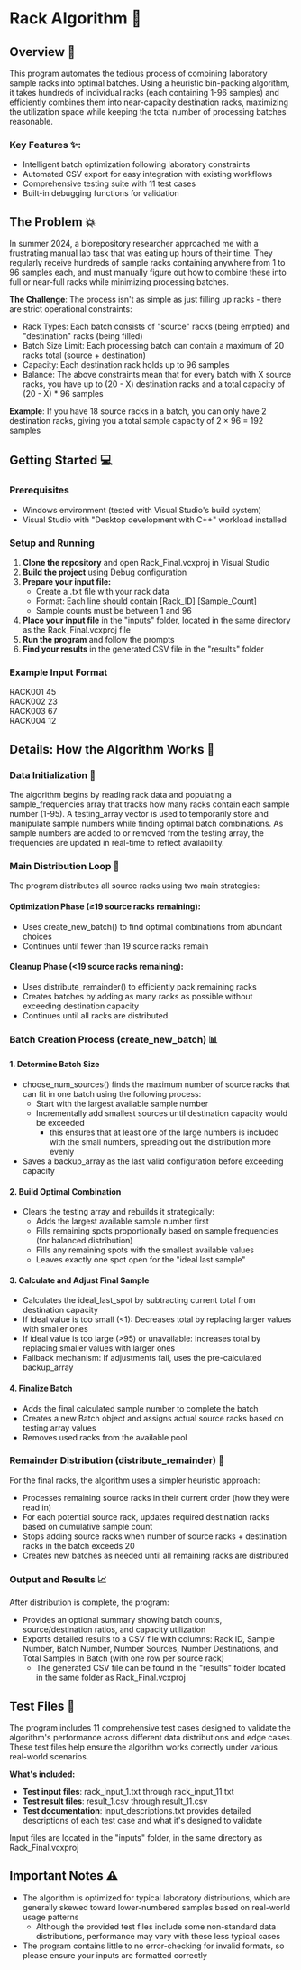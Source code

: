 # Rack Algorithm 💉

## Overview 📜

This program automates the tedious process of combining laboratory sample racks into optimal batches. Using a heuristic bin-packing algorithm, it takes hundreds of individual racks (each containing 1-96 samples) and efficiently combines them into near-capacity destination racks, maximizing the utilization space while keeping the total number of processing batches reasonable.

### Key Features ✨:
- Intelligent batch optimization following laboratory constraints
- Automated CSV export for easy integration with existing workflows
- Comprehensive testing suite with 11 test cases
- Built-in debugging functions for validation

## The Problem 💥
In summer 2024, a biorepository researcher approached me with a frustrating manual lab task that was eating up hours of their time. They regularly receive hundreds of sample racks containing anywhere from 1 to 96 samples each, and must manually figure out how to combine these into full or near-full racks while minimizing processing batches.

**The Challenge**: The process isn't as simple as just filling up racks - there are strict operational constraints:
- Rack Types: Each batch consists of "source" racks (being emptied) and "destination" racks (being filled)
- Batch Size Limit: Each processing batch can contain a maximum of 20 racks total (source + destination)
- Capacity: Each destination rack holds up to 96 samples
- Balance:  The above constraints mean that for every batch with X source racks, you have up to (20 - X) destination racks and a total capacity of (20 - X) * 96 samples

**Example**: If you have 18 source racks in a batch, you can only have 2 destination racks, giving you a total sample capacity of 2 × 96 = 192 samples

## Getting Started 💻 
### Prerequisites
- Windows environment (tested with Visual Studio's build system)
- Visual Studio with "Desktop development with C++" workload installed
  
### Setup and Running
1. **Clone the repository** and open Rack_Final.vcxproj in Visual Studio
2. **Build the project** using Debug configuration
3. **Prepare your input file:**
    - Create a .txt file with your rack data
    - Format: Each line should contain [Rack_ID] [Sample_Count]
    - Sample counts must be between 1 and 96
4. **Place your input file** in the "inputs" folder, located in the same directory as the Rack_Final.vcxproj file
5. **Run the program** and follow the prompts
6. **Find your results** in the generated CSV file in the "results" folder

### Example Input Format
RACK001 45</br>
RACK002 23</br>
RACK003 67</br>
RACK004 12</br>

## Details: How the Algorithm Works 🔬

### Data Initialization 📝
The algorithm begins by reading rack data and populating a sample_frequencies array that tracks how many racks contain each sample number (1-95). A testing_array vector is used to temporarily store and manipulate sample numbers while finding optimal batch combinations. As sample numbers are added to or removed from the testing array, the frequencies are updated in real-time to reflect availability.

### Main Distribution Loop 💫
The program distributes all source racks using two main strategies:

#### Optimization Phase (≥19 source racks remaining):
- Uses create_new_batch() to find optimal combinations from abundant choices
- Continues until fewer than 19 source racks remain

#### Cleanup Phase (<19 source racks remaining):
- Uses distribute_remainder() to efficiently pack remaining racks
- Creates batches by adding as many racks as possible without exceeding destination capacity
- Continues until all racks are distributed

### Batch Creation Process (create_new_batch) 📊
#### 1. Determine Batch Size
- choose_num_sources() finds the maximum number of source racks that can fit in one batch using the following process:
  - Start with the largest available sample number
  - Incrementally add smallest sources until destination capacity would be exceeded
    - this ensures that at least one of the large numbers is included with the small numbers, spreading out the distribution more evenly
- Saves a backup_array as the last valid configuration before exceeding capacity

#### 2. Build Optimal Combination
- Clears the testing array and rebuilds it strategically:
    - Adds the largest available sample number first
    - Fills remaining spots proportionally based on sample frequencies (for balanced distribution)
    - Fills any remaining spots with the smallest available values
    - Leaves exactly one spot open for the "ideal last sample"

#### 3. Calculate and Adjust Final Sample 
- Calculates the ideal_last_spot by subtracting current total from destination capacity
- If ideal value is too small (<1): Decreases total by replacing larger values with smaller ones
- If ideal value is too large (>95) or unavailable: Increases total by replacing smaller values with larger ones
- Fallback mechanism: If adjustments fail, uses the pre-calculated backup_array

#### 4. Finalize Batch 
- Adds the final calculated sample number to complete the batch
- Creates a new Batch object and assigns actual source racks based on testing array values
- Removes used racks from the available pool

### Remainder Distribution (distribute_remainder) 🔎
For the final racks, the algorithm uses a simpler heuristic approach:
- Processes remaining source racks in their current order (how they were read in)
- For each potential source rack, updates required destination racks based on cumulative sample count
- Stops adding source racks when number of source racks + destination racks in the batch exceeds 20
- Creates new batches as needed until all remaining racks are distributed

### Output and Results 📈
After distribution is complete, the program:
- Provides an optional summary showing batch counts, source/destination ratios, and capacity utilization
- Exports detailed results to a CSV file with columns: Rack ID, Sample Number, Batch Number, Number Sources, Number Destinations, and Total Samples In Batch (with one row per source rack)
    - The generated CSV file can be found in the "results" folder located in the same folder as Rack_Final.vcxproj

## Test Files 📂
The program includes 11 comprehensive test cases designed to validate the algorithm's performance across different data distributions and edge cases. These test files help ensure the algorithm works correctly under various real-world scenarios.

**What's included:**
- **Test input files**: rack_input_1.txt through rack_input_11.txt
- **Test result files**: result_1.csv through result_11.csv
- **Test documentation**: input_descriptions.txt provides detailed descriptions of each test case and what it's designed to validate

Input files are located in the "inputs" folder, in the same directory as Rack_Final.vcxproj

## Important Notes ⚠️
- The algorithm is optimized for typical laboratory distributions, which are generally skewed toward lower-numbered samples based on real-world usage patterns
  - Although the provided test files include some non-standard data distributions, performance may vary with these less typical cases
- The program contains little to no error-checking for invalid formats, so please ensure your inputs are formatted correctly

